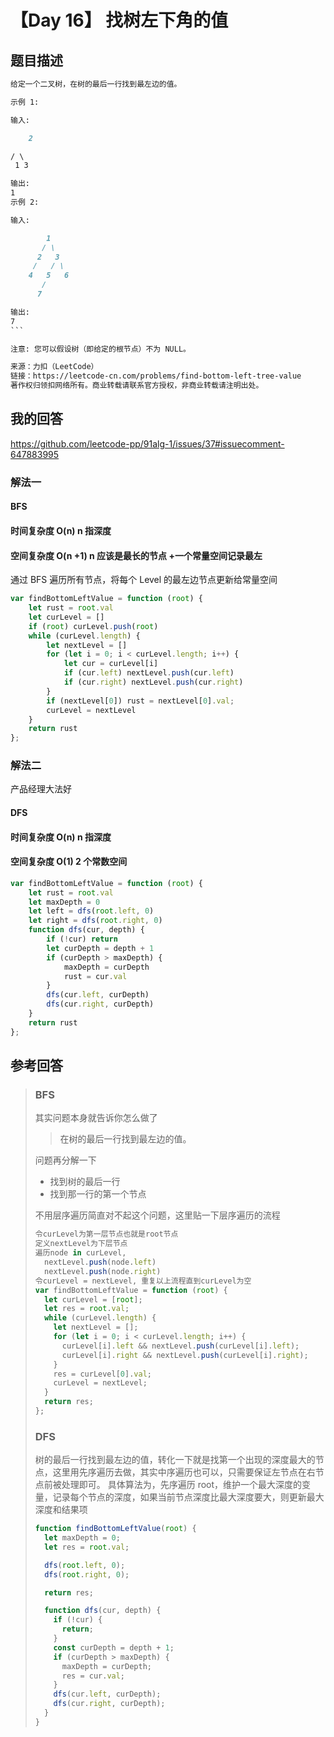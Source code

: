 # 【Day 16】 找树左下角的值

## 题目描述

````markdown
给定一个二叉树，在树的最后一行找到最左边的值。

示例 1:

输入:

    2

/ \
 1 3

输出:
1
示例 2:

输入:

        1
       / \
      2   3
     /   / \
    4   5   6
       /
      7

输出:
7
​```

注意: 您可以假设树（即给定的根节点）不为 NULL。

来源：力扣（LeetCode）
链接：https://leetcode-cn.com/problems/find-bottom-left-tree-value
著作权归领扣网络所有。商业转载请联系官方授权，非商业转载请注明出处。
````

## 我的回答

https://github.com/leetcode-pp/91alg-1/issues/37#issuecomment-647883995

### 解法一

#### BFS

#### 时间复杂度 O(n) n 指深度

#### 空间复杂度 O(n +1) n 应该是最长的节点 +一个常量空间记录最左

通过 BFS 遍历所有节点，将每个 Level 的最左边节点更新给常量空间

```JavaScript
var findBottomLeftValue = function (root) {
    let rust = root.val
    let curLevel = []
    if (root) curLevel.push(root)
    while (curLevel.length) {
        let nextLevel = []
        for (let i = 0; i < curLevel.length; i++) {
            let cur = curLevel[i]
            if (cur.left) nextLevel.push(cur.left)
            if (cur.right) nextLevel.push(cur.right)
        }
        if (nextLevel[0]) rust = nextLevel[0].val;
        curLevel = nextLevel
    }
    return rust
};
```

### 解法二

产品经理大法好

#### DFS

#### 时间复杂度 O(n) n 指深度

#### 空间复杂度 O(1) 2 个常数空间

```JavaScript
var findBottomLeftValue = function (root) {
    let rust = root.val
    let maxDepth = 0
    let left = dfs(root.left, 0)
    let right = dfs(root.right, 0)
    function dfs(cur, depth) {
        if (!cur) return
        let curDepth = depth + 1
        if (curDepth > maxDepth) {
            maxDepth = curDepth
            rust = cur.val
        }
        dfs(cur.left, curDepth)
        dfs(cur.right, curDepth)
    }
    return rust
};
```

## 参考回答

> ### BFS
>
> 其实问题本身就告诉你怎么做了
>
> > 在树的最后一行找到最左边的值。
>
> 问题再分解一下
>
> - 找到树的最后一行
> - 找到那一行的第一个节点
>
> 不用层序遍历简直对不起这个问题，这里贴一下层序遍历的流程
>
> ```JavaScript
> 令curLevel为第一层节点也就是root节点
> 定义nextLevel为下层节点
> 遍历node in curLevel,
>   nextLevel.push(node.left)
>   nextLevel.push(node.right)
> 令curLevel = nextLevel, 重复以上流程直到curLevel为空
> var findBottomLeftValue = function (root) {
>   let curLevel = [root];
>   let res = root.val;
>   while (curLevel.length) {
>     let nextLevel = [];
>     for (let i = 0; i < curLevel.length; i++) {
>       curLevel[i].left && nextLevel.push(curLevel[i].left);
>       curLevel[i].right && nextLevel.push(curLevel[i].right);
>     }
>     res = curLevel[0].val;
>     curLevel = nextLevel;
>   }
>   return res;
> };
> ```
>
> ### DFS
>
> 树的最后一行找到最左边的值，转化一下就是找第一个出现的深度最大的节点，这里用先序遍历去做，其实中序遍历也可以，只需要保证左节点在右节点前被处理即可。
> 具体算法为，先序遍历 root，维护一个最大深度的变量，记录每个节点的深度，如果当前节点深度比最大深度要大，则更新最大深度和结果项
>
> ```JavaScript
> function findBottomLeftValue(root) {
>   let maxDepth = 0;
>   let res = root.val;
>
>   dfs(root.left, 0);
>   dfs(root.right, 0);
>
>   return res;
>
>   function dfs(cur, depth) {
>     if (!cur) {
>       return;
>     }
>     const curDepth = depth + 1;
>     if (curDepth > maxDepth) {
>       maxDepth = curDepth;
>       res = cur.val;
>     }
>     dfs(cur.left, curDepth);
>     dfs(cur.right, curDepth);
>   }
> }
> ```

